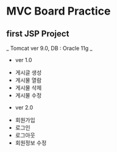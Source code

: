 # MVC Board Practice
## first JSP Project

_ Tomcat ver 9.0, DB : Oracle 11g _

* ver 1.0
- 게시글 생성
- 게시물 열람
- 게시물 삭제
- 게시물 수정

* ver 2.0
- 회원가입
- 로그인
- 로그아웃
- 회원정보 수정

